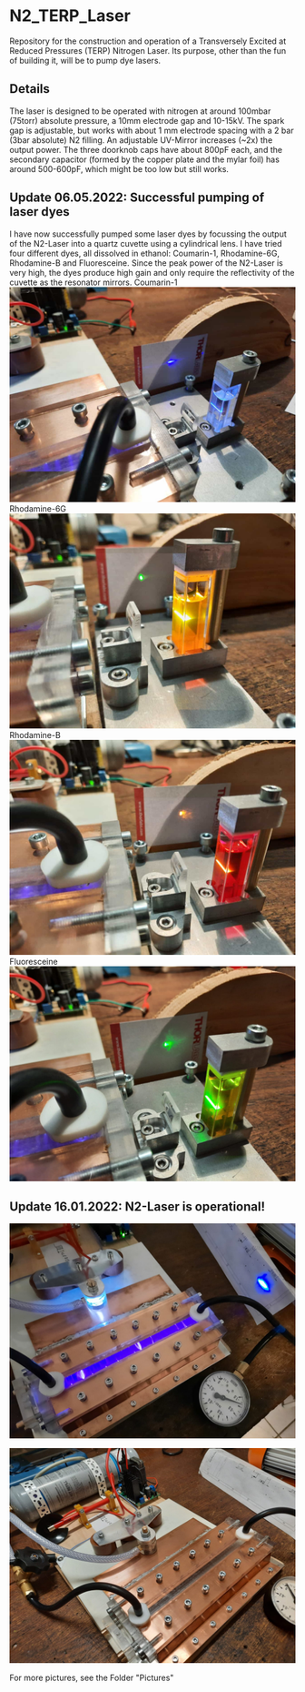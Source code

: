# N2_TERP_Laser
Repository for the construction and operation of a Transversely Excited at Reduced Pressures (TERP) Nitrogen Laser. Its purpose, other than the fun of building it, will be to pump dye lasers.

## Details
The laser is designed to be operated with nitrogen at around 100mbar (75torr) absolute pressure, a 10mm electrode gap and 10-15kV. The spark gap is adjustable, but works with about 1 mm electrode spacing with a 2 bar (3bar absolute) N2 filling. An adjustable UV-Mirror increases (~2x) the output power. The three doorknob caps have about 800pF each, and the secondary capacitor (formed by the copper plate and the mylar foil) has around 500-600pF, which might be too low but still works. 

## Update 06.05.2022: Successful pumping of laser dyes
I have now successfully pumped some laser dyes by focussing the output of the N2-Laser into a quartz cuvette using a cylindrical lens. I have tried four different dyes, all dissolved in ethanol: Coumarin-1, Rhodamine-6G, Rhodamine-B and Fluoresceine. Since the peak power of the N2-Laser is very high, the dyes produce high gain and only require the reflectivity of the cuvette as the resonator mirrors. 
Coumarin-1
![Coumarin-1](./Pictures/Coumarin_1.jpeg?raw=true)
Rhodamine-6G
![Rhodamine-6G](./Pictures/Rhodamin6G.jpeg?raw=true)
Rhodamine-B
![Rhodamine-B](./Pictures/RhodaminB.jpeg?raw=true)
Fluoresceine
![Fluoresceine](./Pictures/Fluorescein.jpeg?raw=true)

## Update 16.01.2022: N2-Laser is operational!
![Laser action](./Pictures/Firing.jpeg?raw=true)

![General Setup](./Pictures/Back.jpeg?raw=true)

For more pictures, see the Folder "Pictures"